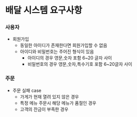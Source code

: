 # 배달 시스템 요구사항
### 사용자
- 회원가입
  - 동일한 아이디가 존재한다면 회원가입할 수 없음
  - 아이디와 비밀번호는 주어진 형식이 있음
    - 아이디의 경우 영문,숫자 포함 6~20 글자 사이
    - 비밀번호의 경우 영문,숫자,특수기호 포함 6~20글자 사이
### 주문
- 주문 실패 case
  - 가게가 현재 열려 있지 않은 경우
  - 특정 메뉴 주문시 해당 메뉴가 품절인 경우
  - 고객의 잔금이 부족한 경우

